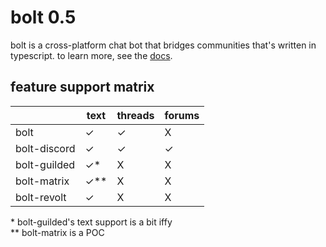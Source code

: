 # bolt 0.5

bolt is a cross-platform chat bot that bridges communities that's written in
typescript. to learn more, see the [docs](https://williamhorning.dev/bolt/docs).

## feature support matrix

|              | text  | threads | forums |
| ------------ | ----- | ------- | ------ |
| bolt         | ✓     | ✓       | X      |
| bolt-discord | ✓     | ✓       | ✓      |
| bolt-guilded | ✓\*   | X       | X      |
| bolt-matrix  | ✓\*\* | X       | X      |
| bolt-revolt  | ✓     | X       | X      |

\* bolt-guilded's text support is a bit iffy  
\*\* bolt-matrix is a POC
